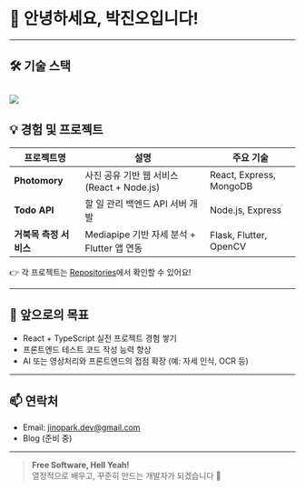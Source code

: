 # 👋 안녕하세요, 박진오입니다!



---

## 🛠️ 기술 스택

<a href="https://github.com/haileeLog" target="_blank"><img src="https://img.shields.io/badge/github-000000?style=for-the-badge&logo-bitdefender&logoColor=FFFFFF"/></a>
---

## 💡 경험 및 프로젝트

| 프로젝트명 | 설명 | 주요 기술 |
| ---------- | ---- | -------- |
| **Photomory** | 사진 공유 기반 웹 서비스 (React + Node.js) | React, Express, MongoDB |
| **Todo API** | 할 일 관리 백엔드 API 서버 개발 | Node.js, Express |
| **거북목 측정 서비스** | Mediapipe 기반 자세 분석 + Flutter 앱 연동 | Flask, Flutter, OpenCV |

👉 각 프로젝트는 [Repositories](https://github.com/jinopark?tab=repositories)에서 확인할 수 있어요!

---

## 🚀 앞으로의 목표

- React + TypeScript 실전 프로젝트 경험 쌓기
- 프론트엔드 테스트 코드 작성 능력 향상
- AI 또는 영상처리와 프론트엔드의 접점 확장 (예: 자세 인식, OCR 등)

---

## 📫 연락처

- Email: jinopark.dev@gmail.com
- Blog (준비 중)

---

> **Free Software, Hell Yeah!**  
> 열정적으로 배우고, 꾸준히 만드는 개발자가 되겠습니다 🙌

